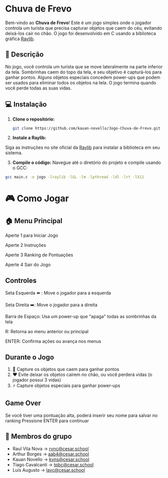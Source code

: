 # Chuva de Frevo

Bem-vindo ao **Chuva de Frevo**! Este é um jogo simples onde o jogador controla um turista que precisa capturar objetos que caem do céu, evitando deixá-los cair no chão. O jogo foi desenvolvido em C usando a biblioteca gráfica [Raylib](https://www.raylib.com/).



## 📜 Descrição

No jogo, você controla um turista que se move lateralmente na parte inferior da tela. Sombrinhas caem do topo da tela, e seu objetivo é capturá-los para ganhar pontos. Alguns objetos especiais concedem power-ups que podem ser usados para eliminar todos os objetos na tela. O jogo termina quando você perde todas as suas vidas.

## 💻 Instalação

1. **Clone o repositório:**

   ```bash
   git clone https://github.com/kauan-novello/Jogo-Chuva-de-Frevo.git

2. **Instale a Raylib:**

Siga as instruções no site oficial da  [Raylib](https://www.raylib.com/) para instalar a biblioteca em seu sistema.

3. **Compile o código:**
Navegue até o diretório do projeto e compile usando o GCC:
```bash
gcc main.c -o jogo -lraylib -lGL -lm -lpthread -ldl -lrt -lX11
```
# 🎮 Como Jogar

##  🏠 Menu Principal

Aperte 1 para Iniciar Jogo

Aperte 2 Instruções

Aperte 3 Ranking de Pontuações

Aperte 4  Sair do Jogo

## Controles

Seta Esquerda ⬅️ : Move o jogador para a esquerda

Seta Direita ➡️: Move o jogador para a direita

Barra de Espaço: Usa um power-up que "apaga" todas as sombrinhas da tela

R: Retorna ao menu anterior ou principal

ENTER: Confirma ações ou avança nos menus

## Durante o Jogo

1. 💯 Capture os objetos que caem para ganhar pontos
2. ❤️ Evite deixar os objetos caírem no chão, ou você perderá vidas (o jogador possui 3 vidas)
3. ⚡ Capture objetos especiais para ganhar power-ups

 ## Game Over

Se você tiver uma pontuação alta, poderá inserir seu nome para salvar no ranking
Pressione ENTER para continuar

## 👤 Membros do grupo

- Raul Vila Nova -> rvnc@cesar.school
- Arthur Borges -> aab4@cesar.school
- Kauan Novello -> kvns@cesar.school
- Tiago Cavalcanti -> tpbc@cesar.school
- Luís Augusto -> lavc@cesar.school
